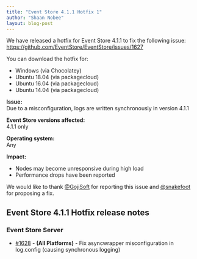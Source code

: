 ```yaml
---
title: "Event Store 4.1.1 Hotfix 1"
author: "Shaan Nobee"
layout: blog-post
---
```


We have released a hotfix for Event Store 4.1.1 to fix the following issue:
https://github.com/EventStore/EventStore/issues/1627

You can download the hotfix for:
- Windows (via Chocolatey)
- Ubuntu 18.04 (via packagecloud)
- Ubuntu 16.04 (via packagecloud)
- Ubuntu 14.04 (via packagecloud)

**Issue:**  
Due to a misconfiguration, logs are written synchronously in version 4.1.1

**Event Store versions affected:**  
4.1.1 only  

**Operating system:**  
Any  

**Impact:**  
- Nodes may become unresponsive during high load  
- Performance drops have been reported  

We would like to thank [@GojiSoft](https://github.com/GojiSoft) for reporting this issue and [@snakefoot](https://github.com/snakefoot) for proposing a fix.

## Event Store 4.1.1 Hotfix release notes

### Event Store Server

- [#1628](https://github.com/EventStore/EventStore/pull/1628) - **(All Platforms)** - Fix asyncwrapper misconfiguration in log.config (causing synchronous logging)
